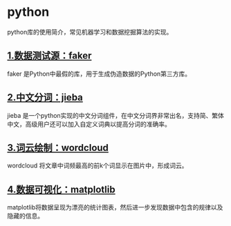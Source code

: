 # python
python库的使用简介，常见机器学习和数据挖掘算法的实现。

## [1.数据测试源：faker](https://github.com/RegentWan/python/tree/master/faker)
faker 是Python中最假的库，用于生成伪造数据的Python第三方库。
## [2.中文分词：jieba](https://github.com/RegentWan/python/tree/master/jieba)
jieba 是一个python实现的中文分词组件，在中文分词界非常出名，支持简、繁体中文，高级用户还可以加入自定义词典以提高分词的准确率。
## [3.词云绘制：wordcloud](https://github.com/RegentWan/python/tree/master/wordcloud)
wordcloud 将文章中词频最高的前k个词显示在图片中，形成词云。
## [4.数据可视化：matplotlib](https://github.com/RegentWan/python/tree/master/matplotlib)
matplotlib将数据呈现为漂亮的统计图表，然后进一步发现数据中包含的规律以及隐藏的信息。
